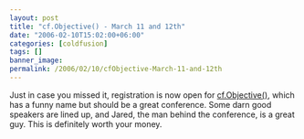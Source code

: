 ```yaml
---
layout: post
title: "cf.Objective() - March 11 and 12th"
date: "2006-02-10T15:02:00+06:00"
categories: [coldfusion]
tags: []
banner_image: 
permalink: /2006/02/10/cfObjective-March-11-and-12th
---
```


Just in case you missed it, registration is now open for <a href="http://www.cfobjective.com/conference/">cf.Objective()</a>, which has  a funny name but should be a great conference. Some darn good speakers are lined up, and Jared, the man behind the conference, is a great guy. This is definitely worth your money.